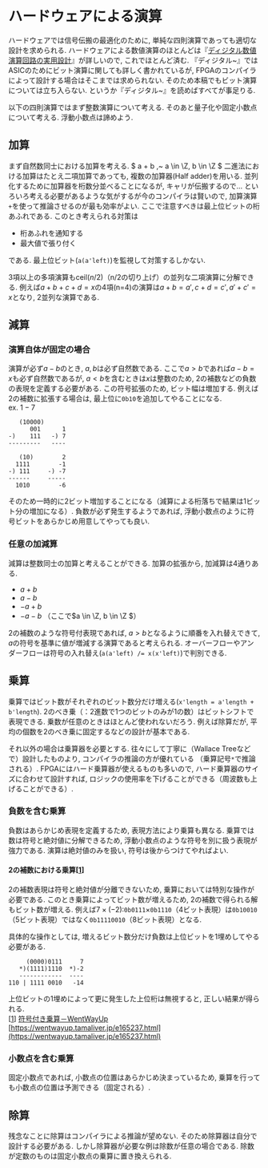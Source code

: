 # ハードウェアによる演算

ハードウェアでは信号伝搬の最適化のために, 単純な四則演算であっても適切な設計を求められる.
ハードウェアによる数値演算のほとんどは『[ディジタル数値演算回路の実用設計](https://books.google.co.jp/books/about/%E3%83%87%E3%82%A3%E3%82%B8%E3%82%BF%E3%83%AB%E6%95%B0%E5%80%A4%E6%BC%94%E7%AE%97%E5%9B%9E%E8%B7%AF%E3%81%AE%E5%AE%9F.html?id=q5tpGQAACAAJ&source=kp_book_description&redir_esc=y)』が詳しいので, これでほとんど済む.
『ディジタル~』ではASICのためにビット演算に関しても詳しく書かれているが, FPGAのコンパイラによって設計する場合はそこまでは求められない.
そのため本稿でもビット演算については立ち入らない.
というか『ディジタル~』を読めばすべてが事足りる.

以下の四則演算ではまず整数演算について考える.
そのあと量子化や固定小数点について考える.
浮動小数点は諦めよう.

## 加算

まず自然数同士における加算を考える.
$ a + b ,~ a \in \Z, b \in \Z $
二進法における加算はたとえ二項加算であっても, 複数の加算器(Half adder)を用いる.
並列化するために加算器を桁数分並べることになるが, キャリが伝搬するので…
といろいろ考える必要があるような気がするが今のコンパイラは賢いので, 加算演算`+`を使って推論させるのが最も効率がよい.
ここで注意すべきは最上位ビットの桁あふれである.
このとき考えられる対策は
- 桁あふれを通知する
- 最大値で張り付く

である.
最上位ビット(`a(a'left)`)を監視して対策するしかない.

3項以上の多項演算も$\mathrm{ceil}(n/2)$（n/2の切り上げ）の並列な二項演算に分解できる.
例えば$a+b+c+d=x$の4項(n=4)の演算は$a+b=a' , c+d=c' , a'+c'=x$となり, 2並列な演算である.

## 減算

### 演算自体が固定の場合
演算が必ず$a-b$のとき, $a, b$は必ず自然数である.
ここで$a>b$であれば$a-b=x$も必ず自然数であるが, 
$a<b$を含むときは$x$は整数のため, 2の補数などの負数の表現を定義する必要がある.
この符号拡張のため, ビット幅は増加する.
例えば2の補数に拡張する場合は, 最上位に`0b10`を追加してやることになる.  
ex. $1-7$

```
   (10000)
      001      1
-)    111   -) 7
---------   ----
```
```
   (10)        2
  1111        -1
-) 111     -) -7
------     -----
  1010        -6
```

そのため一時的に2ビット増加することになる（減算による桁落ちで結果は1ビット分の増加になる）.
負数が必ず発生するようであれば, 浮動小数点のように符号ビットをあらかじめ用意してやっても良い.

### 任意の加減算
減算は整数同士の加算と考えることができる.
加算の拡張から, 加減算は4通りある.

- $a+b$
- $a-b$
- $-a+b$
- $-a-b$
  （ここで$a \in \Z, b \in \Z $）

2の補数のような符号付表現であれば, $a>b$となるように順番を入れ替えできて, 
$a$の符号を基準に値が増減する演算であると考えられる.
オーバーフローやアンダーフローは符号の入れ替え(`a(a'left) /= x(x'left)`)で判別できる.

## 乗算
乗算ではビット数がそれぞれのビット数分だけ増える(`x'length = a'length + b'length`).
2のべき乗（：2進数で1つのビットのみが1の数）はビットシフトで表現できる.
乗数が任意のときはほとんど使われないだろう.
例えば除算だが, 平均の個数を2のべき乗に固定するなどの設計が基本である.

それ以外の場合は乗算器を必要とする.
往々にして丁寧に（Wallace Treeなどで）設計したものより, コンパイラの推論の方が優れている
（乗算記号`*`で推論される）. 
FPGAにはハード乗算器が使えるものも多いので, ハード乗算器のサイズに合わせて設計すれば, 
ロジックの使用率を下げることができる（周波数も上げることができる）. 

### 負数を含む乗算
負数はあらかじめ表現を定義するため, 表現方法により乗算も異なる.
乗算では数は符号と絶対値に分解できるため, 浮動小数点のような符号を別に扱う表現が強力である.
演算は絶対値のみを扱い, 符号は後からつけてやればよい.

#### 2の補数における乗算[[1](signed_mpx)]
2の補数表現は符号と絶対値が分離できないため, 乗算においては特別な操作が必要である.
このとき乗算によってビット数が増えるため, 2の補数で得られる解もビット数が増える.
例えば$7 \times (-2)$:`0b0111`$\times$`0b1110`（4ビット表現）は`0b10010`（5ビット表現）ではなく`0b11110010`（8ビット表現）となる.

具体的な操作としては, 増えるビット数分だけ負数は上位ビットを1埋めしてやる必要がある.
```
     (0000)0111     7
   *)(1111)1110  *)-2
   ------------  ----
110 | 1111 0010   -14  
```
上位ビットの1埋めによって更に発生した上位桁は無視すると, 正しい結果が得られる.  
[[1](signed_mpx)] [符号付き乗算－WentWayUp](https://wentwayup.tamaliver.jp/e165237.html)
     [https://wentwayup.tamaliver.jp/e165237.html](https://wentwayup.tamaliver.jp/e165237.html)
     
### 小数点を含む乗算
固定小数点であれば, 小数点の位置はあらかじめ決まっているため, 乗算を行っても小数点の位置は予測できる（固定される）.


## 除算
残念なことに除算はコンパイラによる推論が望めない.
そのため除算器は自分で設計する必要がある.
しかし除算器が必要な例は除数が任意の場合である.
除数が定数のものは固定小数点の乗算に置き換えられる.
